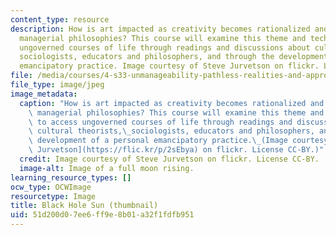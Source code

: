 ```yaml
---
content_type: resource
description: How is art impacted as creativity becomes rationalized and absorbed by
  managerial philosophies? This course will examine this theme and techniques to access
  ungoverned courses of life through readings and discussions about cultural theorists,
  sociologists, educators and philosophers, and through the development of a personal
  emancipatory practice. Image courtesy of Steve Jurvetson on flickr. License CC-BY.
file: /media/courses/4-s33-unmanageability-pathless-realities-and-approaches-spring-2015/51d200d07ee6ff9e8b01a32f1fdfb951_4-s33s15-th.jpg
file_type: image/jpeg
image_metadata:
  caption: "How is art impacted as creativity becomes rationalized and absorbed by\
    \ managerial philosophies? This course will examine this theme and techniques\
    \ to access ungoverned courses of life through readings and discussions about\
    \ cultural theorists,\_sociologists, educators and philosophers, and through the\
    \ development of a personal emancipatory practice.\_(Image courtesy of [Steve\
    \ Jurvetson](https://flic.kr/p/2sEbya) on flickr. License CC-BY.)"
  credit: Image courtesy of Steve Jurvetson on flickr. License CC-BY.
  image-alt: Image of a full moon rising.
learning_resource_types: []
ocw_type: OCWImage
resourcetype: Image
title: Black Hole Sun (thumbnail)
uid: 51d200d0-7ee6-ff9e-8b01-a32f1fdfb951
---
```

